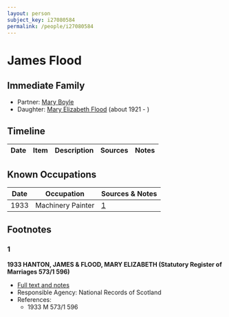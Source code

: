 ```yaml
---
layout: person
subject_key: i27080584
permalink: /people/i27080584
---
```


# James Flood

## Immediate Family

* Partner: [Mary Boyle](./@8311886@-mary-boyle-b-d.md)
* Daughter: [Mary Elizabeth Flood](./@28471390@-mary-elizabeth-flood-b1921-d.md) (about 1921 - )

## Timeline

Date | Item | Description | Sources | Notes
---|---|---|---|---

## Known Occupations

Date | Occupation | Sources & Notes
---|---|---
1933 | Machinery Painter | [1](#1)

## Footnotes

### 1

**1933 HANTON, JAMES & FLOOD, MARY ELIZABETH (Statutory Register of Marriages 573/1 596)**

* [Full text and notes](../sources/@88442868@-1933-hanton,-james-&-flood,-mary-elizabeth-statutory-register-of-marriages-573-1-596-.md)
* Responsible Agency: National Records of Scotland
* References: 
  * 1933 M 573/1 596

